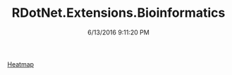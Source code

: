 ﻿---
title: RDotNet.Extensions.Bioinformatics
date: 6/13/2016 9:11:20 PM
---

[Heatmap](T-RDotNet.Extensions.Bioinformatics.Heatmap.html)
